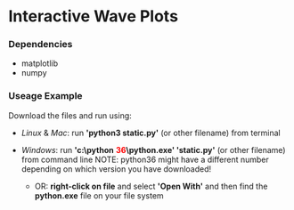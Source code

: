 # Interactive Wave Plots

### Dependencies
* matplotlib
* numpy

### Useage Example
Download the files and run using:
* *Linux* & *Mac*: run  **'python3 static.py'** (or other filename) from terminal

* *Windows*: run **'c:\python**<span style="color:red"> **36**</span>**\python.exe' 'static.py'** (or other filename) from command line NOTE: python36 might have a different number depending on which version you have downloaded!
  * OR: **right-click on file** and select **'Open With'** and then find the **python.exe** file on your file system
